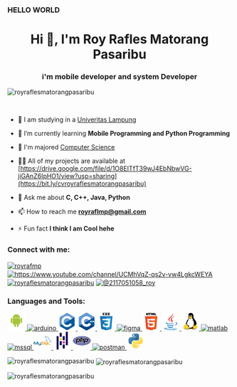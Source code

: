 ### HELLO WORLD

<!--
**royraflesmatorangpasaribu/royraflesmatorangpasaribu** is a ✨ _special_ ✨ repository because its `README.md` (this file) appears on your GitHub profile.

Here are some ideas to get you started:

- 🔭 I’m currently working on ...
- 🌱 I’m currently learning ...
- 👯 I’m looking to collaborate on ...
- 🤔 I’m looking for help with ...
- 💬 Ask me about ...
- 📫 How to reach me: ...
- 😄 Pronouns: ...
- ⚡ Fun fact: ...
-->
<h1 align="center">Hi 👋, I'm Roy Rafles Matorang Pasaribu</h1>
<h3 align="center">i'm mobile developer and system Developer</h3>

<p align="left"> <img src="https://komarev.com/ghpvc/?username=royraflesmatorangpasaribu&label=Profile%20views&color=0e75b6&style=flat" alt="royraflesmatorangpasaribu" /> </p>

<p align="left"> <a href="https://twitter.com/" target="blank"><img src="https://img.shields.io/twitter/follow/?logo=twitter&style=for-the-badge" alt="" /></a> </p>

- 🔭 I am studying in a [Univeritas Lampung](https://www.unila.ac.id/)

- 🌱 I’m currently learning **Mobile Programming and Python Programming**

- 🤝 I'm majored [Computer Science](http://ilkom.unila.ac.id/?page_id=19)

- 👨‍💻 All of my projects are available at [https://drive.google.com/file/d/1O8EITfT39wJ4EbNbwVG-jiGAnZ6IpHO1/view?usp=sharing](https://bit.ly/cvroyraflesmatorangpasaribu)

- 💬 Ask me about **C, C++, Java, Python**

- 📫 How to reach me **royraflmp@gmail.com**

- ⚡ Fun fact **I think I am Cool hehe**

<h3 align="left">Connect with me:</h3>
<p align="left">
<a href="https://instagram.com/royrafmp" target="blank"><img align="center" src="https://raw.githubusercontent.com/rahuldkjain/github-profile-readme-generator/master/src/images/icons/Social/instagram.svg" alt="royrafmp" height="30" width="40" /></a>
<a href="https://www.youtube.com/c/https://www.youtube.com/channel/UCMhVqZ-qs2v-vw4LgkcWEYA" target="blank"><img align="center" src="https://raw.githubusercontent.com/rahuldkjain/github-profile-readme-generator/master/src/images/icons/Social/youtube.svg" alt="https://www.youtube.com/channel/UCMhVqZ-qs2v-vw4LgkcWEYA" height="30" width="40" /></a>
<a href="https://www.hackerrank.com/royraflesmatorangpasaribu" target="blank"><img align="center" src="https://raw.githubusercontent.com/rahuldkjain/github-profile-readme-generator/master/src/images/icons/Social/hackerrank.svg" alt="royraflesmatorangpasaribu" height="30" width="40" /></a>
<a href="https://www.hackerearth.com/@2117051058_roy" target="blank"><img align="center" src="https://raw.githubusercontent.com/rahuldkjain/github-profile-readme-generator/master/src/images/icons/Social/hackerearth.svg" alt="@2117051058_roy" height="30" width="40" /></a>
</p>

<h3 align="left">Languages and Tools:</h3>
<p align="left"> <a href="https://developer.android.com" target="_blank" rel="noreferrer"> <img src="https://raw.githubusercontent.com/devicons/devicon/master/icons/android/android-original-wordmark.svg" alt="android" width="40" height="40"/> </a> <a href="https://www.arduino.cc/" target="_blank" rel="noreferrer"> <img src="https://cdn.worldvectorlogo.com/logos/arduino-1.svg" alt="arduino" width="40" height="40"/> </a> <a href="https://www.cprogramming.com/" target="_blank" rel="noreferrer"> <img src="https://raw.githubusercontent.com/devicons/devicon/master/icons/c/c-original.svg" alt="c" width="40" height="40"/> </a> <a href="https://www.w3schools.com/cpp/" target="_blank" rel="noreferrer"> <img src="https://raw.githubusercontent.com/devicons/devicon/master/icons/cplusplus/cplusplus-original.svg" alt="cplusplus" width="40" height="40"/> </a> <a href="https://www.w3schools.com/css/" target="_blank" rel="noreferrer"> <img src="https://raw.githubusercontent.com/devicons/devicon/master/icons/css3/css3-original-wordmark.svg" alt="css3" width="40" height="40"/> </a> <a href="https://www.figma.com/" target="_blank" rel="noreferrer"> <img src="https://www.vectorlogo.zone/logos/figma/figma-icon.svg" alt="figma" width="40" height="40"/> </a> <a href="https://www.w3.org/html/" target="_blank" rel="noreferrer"> <img src="https://raw.githubusercontent.com/devicons/devicon/master/icons/html5/html5-original-wordmark.svg" alt="html5" width="40" height="40"/> </a> <a href="https://www.java.com" target="_blank" rel="noreferrer"> <img src="https://raw.githubusercontent.com/devicons/devicon/master/icons/java/java-original.svg" alt="java" width="40" height="40"/> </a> <a href="https://www.linux.org/" target="_blank" rel="noreferrer"> <img src="https://raw.githubusercontent.com/devicons/devicon/master/icons/linux/linux-original.svg" alt="linux" width="40" height="40"/> </a> <a href="https://www.mathworks.com/" target="_blank" rel="noreferrer"> <img src="https://upload.wikimedia.org/wikipedia/commons/2/21/Matlab_Logo.png" alt="matlab" width="40" height="40"/> </a> <a href="https://www.microsoft.com/en-us/sql-server" target="_blank" rel="noreferrer"> <img src="https://www.svgrepo.com/show/303229/microsoft-sql-server-logo.svg" alt="mssql" width="40" height="40"/> </a> <a href="https://www.mysql.com/" target="_blank" rel="noreferrer"> <img src="https://raw.githubusercontent.com/devicons/devicon/master/icons/mysql/mysql-original-wordmark.svg" alt="mysql" width="40" height="40"/> </a> <a href="https://pandas.pydata.org/" target="_blank" rel="noreferrer"> <img src="https://raw.githubusercontent.com/devicons/devicon/2ae2a900d2f041da66e950e4d48052658d850630/icons/pandas/pandas-original.svg" alt="pandas" width="40" height="40"/> </a> <a href="https://www.php.net" target="_blank" rel="noreferrer"> <img src="https://raw.githubusercontent.com/devicons/devicon/master/icons/php/php-original.svg" alt="php" width="40" height="40"/> </a> <a href="https://postman.com" target="_blank" rel="noreferrer"> <img src="https://www.vectorlogo.zone/logos/getpostman/getpostman-icon.svg" alt="postman" width="40" height="40"/> </a> <a href="https://www.python.org" target="_blank" rel="noreferrer"> <img src="https://raw.githubusercontent.com/devicons/devicon/master/icons/python/python-original.svg" alt="python" width="40" height="40"/> </a> </p>

<p><img align="left" src="https://github-readme-stats.vercel.app/api/top-langs?username=royraflesmatorangpasaribu&show_icons=true&locale=en&layout=compact" alt="royraflesmatorangpasaribu" /></p>

<p>&nbsp;<img align="center" src="https://github-readme-stats.vercel.app/api?username=royraflesmatorangpasaribu&show_icons=true&locale=en" alt="royraflesmatorangpasaribu" /></p>

<p><img align="center" src="https://github-readme-streak-stats.herokuapp.com/?user=royraflesmatorangpasaribu&" alt="royraflesmatorangpasaribu" /></p>
